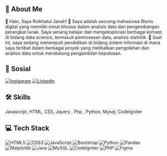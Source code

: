 
## 🚀 About Me
👋 Halo, Saya Roikhatul Janah! 🌱 Saya adalah seorang mahasiswa Bisnis digital yang memiliki minat khusus dalam analisis data dan pengembangan perangkat lunak. Saya senang belajar dan mengeksplorasi berbagai konsep di bidang data science, termasuk pemrosesan data, analisis statistik .💼 Saat ini, saya sedang menempuh pendidikan di bidang sistem informasi di mana saya terlibat dalam berbagai proyek yang melibatkan pengolahan dan analisis data untuk mendukung pengambilan keputusan. 




## 🔗 Sosial
[![Instagram](https://img.shields.io/badge/instagram-E4405F?style=for-the-badge&logo=instagram&logoColor=white)](https://www.instagram.com/roikhatuljanah____/)
[![LinkedIn](https://img.shields.io/badge/linkedin-0A66C2?style=for-the-badge&logo=linkedin&logoColor=white)](https://www.linkedin.com/in/roikhatul-janah-a29262287/)






## 🛠 Skills
Javascript, HTML, CSS, Jquery , Php , Python, Mysql, CodeIgniter

## 💻 Tech Stack
![HTML5](https://img.shields.io/badge/HTML5-E34F26?style=for-the-badge&logo=html5&logoColor=white)
![CSS3](https://img.shields.io/badge/CSS3-1572B6?style=for-the-badge&logo=css3&logoColor=white)
![JavaScript](https://img.shields.io/badge/JavaScript-F7DF1E?style=for-the-badge&logo=javascript&logoColor=black)
![Bootstrap](https://img.shields.io/badge/Bootstrap-7952B3?style=for-the-badge&logo=bootstrap&logoColor=white)
![Python](https://img.shields.io/badge/Python-3776AB?style=for-the-badge&logo=python&logoColor=white)
![Pandas](https://img.shields.io/badge/Pandas-150458?style=for-the-badge&logo=pandas&logoColor=white)
![Matplotlib](https://img.shields.io/badge/Matplotlib-0099CC?style=for-the-badge&logo=matplotlib&logoColor=white)
![Java](https://img.shields.io/badge/Java-007396?style=for-the-badge&logo=java&logoColor=white)
![MySQL](https://img.shields.io/badge/MySQL-4479A1?style=for-the-badge&logo=mysql&logoColor=white)
![CodeIgniter](https://img.shields.io/badge/CodeIgniter-EF4223?style=for-the-badge&logo=codeigniter&logoColor=white)
![PHP](https://img.shields.io/badge/PHP-777BB4?style=for-the-badge&logo=php&logoColor=white)
![Figma](https://img.shields.io/badge/Figma-F24E1E?style=for-the-badge&logo=figma&logoColor=white)

